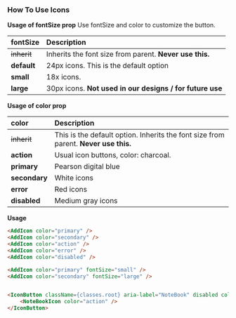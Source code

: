 ### How To Use Icons

**Usage of fontSize prop**
Use fontSize and color to customize the button.

|fontSize|Description|
|:---|:---|
|~~inherit~~ | Inherits the font size from parent. __Never use this.__ |
|__default__  | 24px icons. This is the default option |
|__small__  | 18x icons. |
|__large__  | 30px icons. __Not used in our designs / for future use__ |

**Usage of color prop**

|color|Description|
|:---|:---|
|~~inherit~~ | This is the default option. Inherits the font size from parent. __Never use this.__ |
|__action__  | Usual icon buttons, color: charcoal. |
|__primary__  | Pearson digital blue |
|__secondary__  | White icons |
|__error__  | Red icons |
|__disabled__  | Medium gray icons |

**Usage**
```html
<AddIcon color="primary" />
<AddIcon color="secondary" />
<AddIcon color="action" />
<AddIcon color="error" />
<AddIcon color="disabled" />

<AddIcon color="primary" fontSize="small" />
<AddIcon color="secondary" fontSize="large" />


<IconButton className={classes.root} aria-label="NoteBook" disabled color="primary">
    <NoteBookIcon color="action" />
</IconButton>
```

